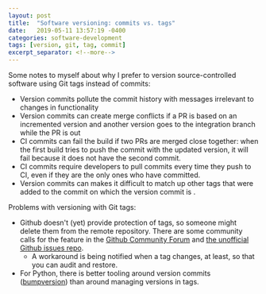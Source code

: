 ```yaml
---
layout: post
title:  "Software versioning: commits vs. tags"
date:   2019-05-11 13:57:19 -0400
categories: software-development
tags: [version, git, tag, commit]
excerpt_separator: <!--more-->
---
```

Some notes to myself about why I prefer to version source-controlled software
using Git tags instead of commits:
<!--more-->
* Version commits pollute the commit history with messages irrelevant to changes
  in functionality
* Version commits can create merge conflicts if a PR is based on an incremented
  version and another version goes to the integration branch while the PR is out
* CI commits can fail the build if two PRs are merged close together: when the
  first build tries to push the commit with the updated version, it will fail
  because it does not have the second commit.
* CI commits require developers to pull commits every time they push to CI,
  even if they are the only ones who have committed.
* Version commits can makes it difficult to match up other tags that were added
  to the commit on which the version commit is .

Problems with versioning with Git tags:

* Github doesn't (yet) provide protection of tags, so someone might delete them
  from the remote repository.  There are some community calls for the feature
  in the [Github Community Forum][forum] and [the unofficial Github issues repo][isaacs].
  * A workaround is being notified when a tag changes, at least, so that
    you can audit and restore.
* For Python, there is better tooling around version commits ([bumpversion]) than
  around managing versions in tags.

[forum]: https://github.community/t5/How-to-use-Git-and-GitHub/Feature-Request-Protected-Tags/td-p/19028
[isaacs]: https://github.com/isaacs/github/issues/1091
[bumpversion]: https://github.com/peritus/bumpversion
